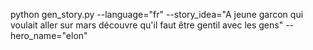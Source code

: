 

python gen_story.py --language="fr" --story_idea="A jeune garcon qui voulait aller sur mars découvre qu'il faut être gentil avec les gens" --hero_name="elon"